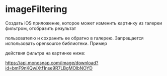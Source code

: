 imageFiltering
==============


Создать iOS приложение, которое может изменить картинку из галереи фильтром, отобразить результат 

пользователю и сохранить ее обратно в галерею. Запрещается использовать opensource библиотеки. Пример 

действия фильтра на картинке ниже:

https://api.monosnap.com/image/download?id=bmF9nKQwiXtf1nse9R7LBgMOlbNOYD
